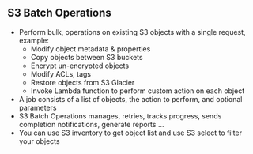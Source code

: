 ## S3 Batch Operations
- Perform bulk, operations on existing S3 objects with a single request, example:
    - Modify object metadata & properties
    - Copy objects between S3 buckets
    - Encrypt un-encrypted objects
    - Modify ACLs, tags
    - Restore objects from S3 Glacier
    - Invoke Lambda function to perform custom action on each object
- A job consists of a list of objects, the action to perform, and optional parameters
- S3 Batch Operations manages, retries, tracks progress, sends completion notifications, generate reports ...
- You can use S3 inventory to get object list and use S3 select to filter your objects

